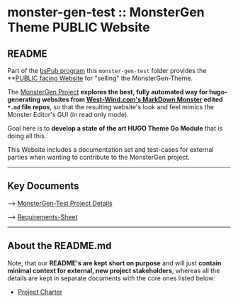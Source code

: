 # monster-gen-test :: MonsterGen Theme PUBLIC Website



## README
Part of the [bsPub program](../../../_bsPUB.md) this `monster-gen-test` folder provides the **<u>PUBLIC facing Website</u> for "selling" the MonsterGen-Theme. 

The [MonsterGen Project](_monster-gen-test.md) **explores the best, fully automated way for hugo-generating websites from [West-Wind.com's MarkDown Monster](https://markdownmonster.west-wind.com/) edited `*.md` file repos**, so that the resulting website's look and feel mimics the Monster Editor's GUI (in read only mode).

Goal here is to **develop a state of the art HUGO Theme Go Module** that is doing all this. 

This Website includes a documentation set and test-cases for external parties when wanting to contribute to the MonsterGen project.

---
## Key Documents

--> [MonsterGen-Test Project Details](_Monster-gen-test.md)

--> [Requirements-Sheet](../monster-gen/80_REQ/MonsterGen_REQ.md)

---
## About the README.md
Note, that our **README's are kept short on purpose** and will just **contain minimal context for external, new project stakeholders**, whereas all the details are kept in separate documents with the core ones listed below:

- [Project Charter](_monster-gen-test.md)



